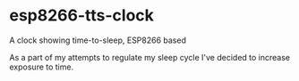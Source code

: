 # esp8266-tts-clock

A clock showing time-to-sleep, ESP8266 based 

As a part of my attempts to regulate my sleep cycle I've decided to increase exposure to time.
